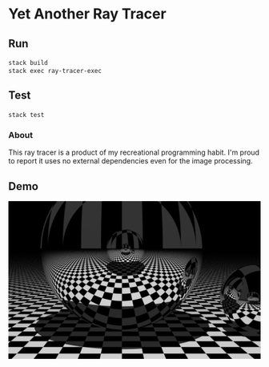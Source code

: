 # Yet Another Ray Tracer

## Run

```shell
stack build
stack exec ray-tracer-exec
```

## Test

```shell
stack test
```

### About
This ray tracer is a product of my recreational programming habit. I'm proud to report it uses no external dependencies even for the image processing.

## Demo
![reflecting spheres](./pics/showcase/spheres.png)
